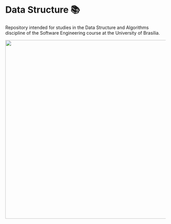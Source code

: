# Data Structure 📚

Repository intended for studies in the Data Structure and Algorithms discipline of the Software Engineering course at the University of Brasília.


<img align="center" width="560  "  src="https://media.geeksforgeeks.org/wp-content/cdn-uploads/20220509120600/Learn-Data-Structures-and-Algorithms-Easily.gif" />

